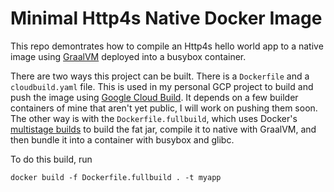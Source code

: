# Minimal Http4s Native Docker Image

This repo demontrates how to compile an Http4s hello world app to a native image using [GraalVM](https://www.graalvm.org/)
deployed into a busybox container.

There are two ways this project can be built. There is a `Dockerfile` and a `cloudbuild.yaml` file.
This is used in my personal GCP project to build and push the image using [Google Cloud Build](https://cloud.google.com/cloud-build/).
It depends on a few builder containers of mine that aren't yet public, I will work on pushing them soon.
The other way is with the `Dockerfile.fullbuild`, which uses Docker's [multistage builds](https://docs.docker.com/develop/develop-images/multistage-build/)
to build the fat jar, compile it to native with GraalVM, and then bundle it into a container with busybox and glibc.

To do this build, run
```
docker build -f Dockerfile.fullbuild . -t myapp
```
